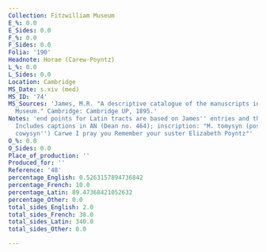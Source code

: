 ```yaml
---
Collection: Fitzwilliam Museum
E_%: 0.0
E_Sides: 0.0
F_%: 0.0
F_Sides: 0.0
Folia: '190'
Headnote: Horae (Carew-Poyntz)
L_%: 0.0
L_Sides: 0.0
Location: Cambridge
MS_Date: s.xiv (med)
MS_ID: '74'
MS_Sources: 'James, M.R. "A descriptive catalogue of the manuscripts in the Fitzwilliam
  Museum." Cambridge: Cambridge UP, 1895.'
Notes: 'end points for Latin tracts are based on James'' entries and therefore approximate;
  Includes captions in AN (Dean no. 464); inscription: "M. tomysyn (possibly ''my
  cowysyn'') Carwe I pray you Remember your suster Elizabeth Poyntz"'
O_%: 0.0
O_Sides: 0.0
Place_of_production: ''
Produced_for: ''
Reference: '48'
percentage_English: 0.5263157894736842
percentage_French: 10.0
percentage_Latin: 89.47368421052632
percentage_Other: 0.0
total_sides_English: 2.0
total_sides_French: 38.0
total_sides_Latin: 340.0
total_sides_Other: 0.0

---
```

